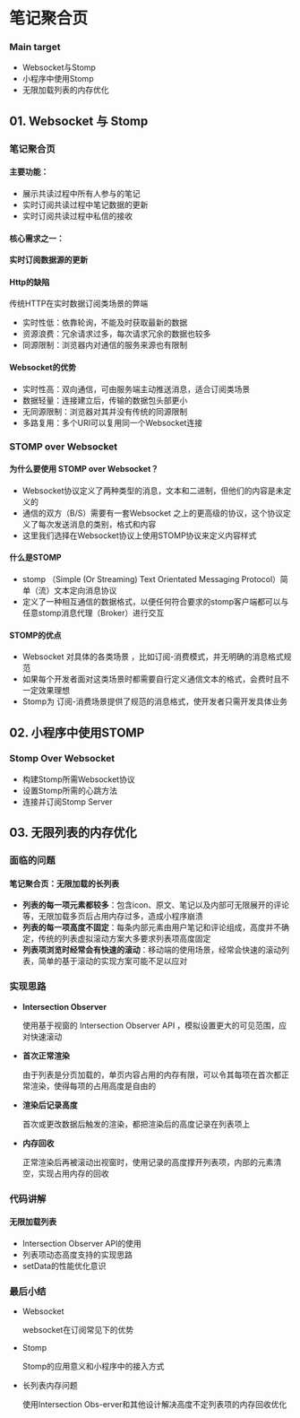 # 笔记聚合页

### Main target

+ Websocket与Stomp
+ 小程序中使用Stomp
+ 无限加载列表的内存优化



## 01. Websocket 与 Stomp

### 笔记聚合页

#### 主要功能：

+ 展示共读过程中所有人参与的笔记
+ 实时订阅共读过程中笔记数据的更新
+ 实时订阅共读过程中私信的接收



#### 核心需求之一：

**实时订阅数据源的更新**



#### Http的缺陷

传统HTTP在实时数据订阅类场景的弊端

+ 实时性低：依靠轮询，不能及时获取最新的数据
+ 资源浪费：冗余请求过多，每次请求冗余的数据也较多
+ 同源限制：浏览器内对通信的服务来源也有限制



#### Websocket的优势

+ 实时性高：双向通信，可由服务端主动推送消息，适合订阅类场景
+ 数据轻量：连接建立后，传输的数据包头部更小
+ 无同源限制：浏览器对其并没有传统的同源限制
+ 多路复用：多个URI可以复用同一个Websocket连接



### STOMP over Websocket

#### 为什么要使用 STOMP over Websocket？

+ Websocket协议定义了两种类型的消息，文本和二进制，但他们的内容是未定义的
+ 通信的双方（B/S）需要有一套Websocket 之上的更高级的协议，这个协议定义了每次发送消息的类别，格式和内容
+ 这里我们选择在Websocket协议上使用STOMP协议来定义内容样式



#### 什么是STOMP

+ stomp （Simple (Or Streaming) Text Orientated Messaging Protocol）简单（流）文本定向消息协议
+ 定义了一种相互通信的数据格式，以便任何符合要求的stomp客户端都可以与任意stomp消息代理（Broker）进行交互



#### STOMP的优点

+ Websocket 对具体的各类场景 ，比如订阅-消费模式，并无明确的消息格式规范
+ 如果每个开发者面对这类场景时都需要自行定义通信文本的格式，会费时且不一定效果理想
+ Stomp为 订阅-消费场景提供了规范的消息格式，使开发者只需开发具体业务



## 02. 小程序中使用STOMP

### Stomp Over Websocket

+ 构建Stomp所需Websocket协议
+ 设置Stomp所需的心跳方法
+ 连接并订阅Stomp Server 



## 03. 无限列表的内存优化

### 面临的问题

#### 笔记聚合页：无限加载的长列表

+ **列表的每一项元素都较多**：包含icon、原文、笔记以及内部可无限展开的评论等，无限加载多页后占用内存过多，造成小程序崩溃
+ **列表的每一项高度不固定**：每条内部元素由用户笔记和评论组成，高度并不确定，传统的列表虚拟滚动方案大多要求列表项高度固定
+ **列表项浏览时经常会有快速的滚动**：移动端的使用场景，经常会快速的滚动列表，简单的基于滚动的实现方案可能不足以应对



### 实现思路

+ **Intersection Observer**

  使用基于视窗的 Intersection Observer API ，模拟设置更大的可见范围，应对快速滚动

+ **首次正常渲染**

  由于列表是分页加载的，单页内容占用的内存有限，可以令其每项在首次都正常渲染，使得每项的占用高度是自由的

+ **渲染后记录高度**

  首次或更改数据后触发的渲染，都把渲染后的高度记录在列表项上

+ **内存回收**

  正常渲染后再被滚动出视窗时，使用记录的高度撑开列表项，内部的元素清空，实现占用内存的回收



### 代码讲解

#### 无限加载列表

+  Intersection Observer API的使用
+ 列表项动态高度支持的实现思路
+ setData的性能优化意识



### 最后小结

+ Websocket 

  websocket在订阅常见下的优势

+ Stomp

  Stomp的应用意义和小程序中的接入方式

+ 长列表内存问题

  使用Intersection Obs-erver和其他设计解决高度不定列表项的内存回收优化

